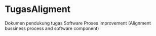 # TugasAligment
Dokumen pendukung tugas Software Proses Improvement (Alignment bussiness process and software component)
